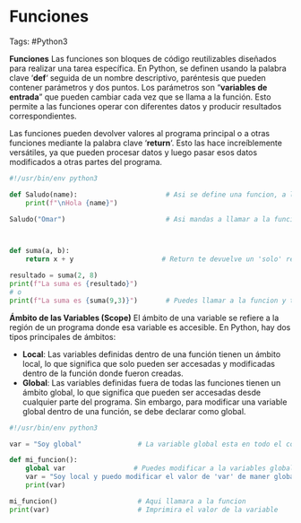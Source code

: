 # Funciones 

Tags: #Python3 

**Funciones**
Las funciones son bloques de código reutilizables diseñados para realizar una tarea específica. En Python, se definen usando la palabra clave ‘**def**‘ seguida de un nombre descriptivo, paréntesis que pueden contener parámetros y dos puntos. Los parámetros son “**variables de entrada**” que pueden cambiar cada vez que se llama a la función. Esto permite a las funciones operar con diferentes datos y producir resultados correspondientes.

Las funciones pueden devolver valores al programa principal o a otras funciones mediante la palabra clave ‘**return**‘. Esto las hace increíblemente versátiles, ya que pueden procesar datos y luego pasar esos datos modificados a otras partes del programa.

```python 
#!/usr/bin/env python3 

def Saludo(name):                      # Asi se define una funcion, a la cual le puede 'pasar' un argumento 
	print(f"\nHola {name}")

Saludo("Omar")                         # Asi mandas a llamar a la funcion y le colocas el argumento que le quieras pasar



def suma(a, b):
	return x + y                      # Return te devuelve un 'solo' resultado 

resultado = suma(2, 8)
print(f"La suma es {resultado}")
# o
print(f"La suma es {suma(9,3)}")       # Puedes llamar a la funcion y te devuelve el resultado sin almacenarlo en una variable 
```


**Ámbito de las Variables (Scope)**
El ámbito de una variable se refiere a la región de un programa donde esa variable es accesible. En Python, hay dos tipos principales de ámbitos:

- **Local**: Las variables definidas dentro de una función tienen un ámbito local, lo que significa que solo pueden ser accesadas y modificadas dentro de la función donde fueron creadas.
- **Global**: Las variables definidas fuera de todas las funciones tienen un ámbito global, lo que significa que pueden ser accesadas desde cualquier parte del programa. Sin embargo, para modificar una variable global dentro de una función, se debe declarar como global.

```python 
#!/usr/bin/env python3 

var = "Soy global"              # La variable global esta en todo el codigo y puede ser utilizada por todas las funciones 

def mi_funcion():
	global var                 # Puedes modificar a la variables global desde una local 
	var = "Soy local y puedo modificar el valor de 'var' de maner global"   # La variable local solo vive dentro de la funcion
	print(var)

mi_funcion()                    # Aqui llamara a la funcion 
print(var)                      # Imprimira el valor de la variable 
```